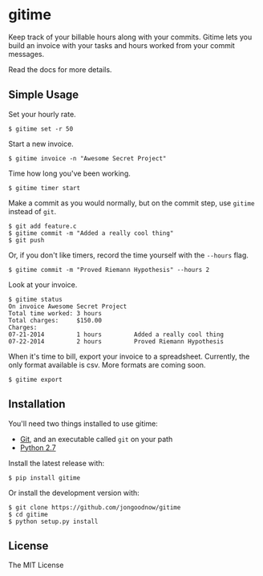 gitime
====

Keep track of your billable hours along with your commits. Gitime lets you build an invoice with your tasks and hours worked from your commit messages.

Read the docs for more details.

Simple Usage
----

Set your hourly rate.

	$ gitime set -r 50

Start a new invoice.

	$ gitime invoice -n "Awesome Secret Project"

Time how long you've been working.

	$ gitime timer start

Make a commit as you would normally, but on the commit step, use `gitime` instead of `git`.

	$ git add feature.c
	$ gitime commit -m "Added a really cool thing"
	$ git push

Or, if you don't like timers, record the time yourself with the `--hours` flag.

	$ gitime commit -m "Proved Riemann Hypothesis" --hours 2

Look at your invoice.

	$ gitime status
	On invoice Awesome Secret Project
	Total time worked: 3 hours
	Total charges:     $150.00
	Charges:
	07-21-2014         1 hours         Added a really cool thing
	07-22-2014         2 hours         Proved Riemann Hypothesis

When it's time to bill, export your invoice to a spreadsheet. Currently, the only format available is csv. More formats are coming soon.

	$ gitime export

Installation
----

You'll need two things installed to use gitime:

* [Git](http://git-scm.com/downloads), and an executable called `git` on your path
* [Python 2.7](https://www.python.org/downloads/)

Install the latest release with:

	$ pip install gitime

Or install the development version with:

	$ git clone https://github.com/jongoodnow/gitime
	$ cd gitime
	$ python setup.py install

License
----

The MIT License